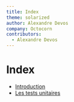 ```yaml
---
title: Index
theme: solarized
author: Alexandre Devos
company: Octocorn
contributors: 
  - Alexandre Devos
---
```


# Index

- [Introduction](01_introduction.slides.html)
- [Les tests unitaires](02_tests_unitaires.slides.html)